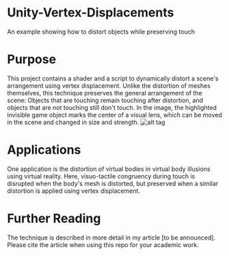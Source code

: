 # Unity-Vertex-Displacements
An example showing how to distort objects while preserving touch

# Purpose
This project contains a shader and a script to dynamically distort a scene's arrangement using vertex displacement. Unlike the distortion of meshes themselves, this technique preserves the general arrangement of the scene: Objects that are touching remain touching after distortion, and objects that are not touching still don't touch. In the image, the highlighted invisible game object marks the center of a visual lens, which can be moved in the scene and changed in size and strength. 
![alt tag](https://github.com/mariusrubo/Unity-Vertex-Displacements/blob/master/UnityVertexDisplacements.gif)


# Applications
One application is the distortion of virtual bodies in virtual body illusions using virtual reality. Here, visuo-tactile congruency during touch is disrupted when the body's mesh is distorted, but preserved when a similar distortion is applied using vertex displacement. 

# Further Reading
The technique is described in more detail in my article [to be announced]. Please cite the article when using this repo for your academic work.  
